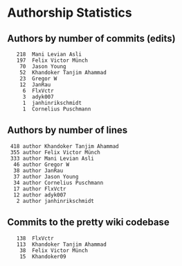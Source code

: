 # Authorship Statistics

## Authors by number of commits (edits)

```
   218	Mani Levian Asli
   197	Felix Victor Münch
    70	Jason Young
    52	Khandoker Tanjim Ahammad
    23	Gregor W
    12	JanRau
     6	FlxVctr
     3	adyk007
     1	janhinrikschmidt
     1	Cornelius Puschmann
```

## Authors by number of lines

```
 418 author Khandoker Tanjim Ahammad
 355 author Felix Victor Münch
 333 author Mani Levian Asli
  46 author Gregor W
  38 author JanRau
  37 author Jason Young
  34 author Cornelius Puschmann
  17 author FlxVctr
  12 author adyk007
   2 author janhinrikschmidt
```

## Commits to the pretty wiki codebase

```
   138	FlxVctr
   113	Khandoker Tanjim Ahammad
    38	Felix Victor Münch
    15	Khandoker09
```
